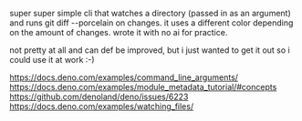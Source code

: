 super super simple cli that watches a directory (passed in as an argument) and runs git diff --porcelain on changes. it uses a different color depending on the amount of changes. wrote it with no ai for practice.

not pretty at all and can def be improved, but i just wanted to get it out so i could use it at work :-)

https://docs.deno.com/examples/command_line_arguments/
https://docs.deno.com/examples/module_metadata_tutorial/#concepts
https://github.com/denoland/deno/issues/6223
https://docs.deno.com/examples/watching_files/
